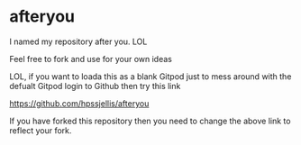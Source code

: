 # afteryou
I named my repository after you. LOL


Feel free to fork and use for your own ideas



LOL, if you want to loada this as a blank Gitpod just to mess around with the defualt Gitpod login to Github then try this link

https://github.com/hpssjellis/afteryou


If you have forked this repository then you need to change the above link to reflect your fork.
